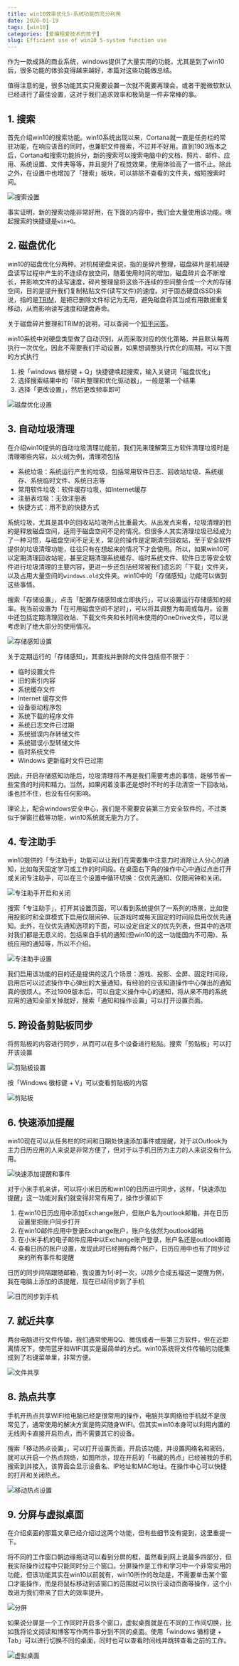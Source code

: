 ```yaml
---
title: win10效率优化5-系统功能的充分利用
date: 2020-01-19
tags: [win10]
categories: [爱编程爱技术的孩子]
slug: Efficient use of win10 5-system function use 
---
```


作为一款成熟的商业系统，windows提供了大量实用的功能，尤其是到了win10后，很多功能的体验变得越来越好，本篇对这些功能做总结。

值得注意的是，很多功能其实只需要设置一次就不需要再理会，或者干脆微软默认已经进行了最佳设置，这对于我们追求效率和极简是一件非常棒的事。

## 1. 搜索

首先介绍win10的搜索功能。win10系统出现以来，Cortana就一直是任务栏的常驻功能，在响应语音的同时，也兼职文件搜索，不过并不好用。直到1903版本之后，Cortana和搜索功能拆分，新的搜索可以搜索电脑中的文档、照片、邮件、应用、系统设置、文件夹等等，并且提升了视觉效果，使用体验高了一倍不止。除此之外，在设置中也增加了「搜索」板块，可以排除不查看的文件夹，缩短搜索时间。

![搜索设置](https://picped-1301226557.cos.ap-beijing.myqcloud.com/BC_20200119_72674857-e8a7ee80-3ab6-11ea-8d57-c894d10e491b.png)

事实证明，新的搜索功能非常好用，在下面的内容中，我们会大量使用该功能。唤起搜索的快捷键是`win+Q`。

## 2. 磁盘优化

win10的磁盘优化分两种。对机械硬盘来说，指的是碎片整理，磁盘碎片是机械硬盘读写过程中产生的不连续存放空间，随着使用时间的增加，磁盘碎片会不断增长，并影响文件的读写速度，碎片整理是将这些不连续的空间整合成一个大的存储空间，目的是提升我们复制粘贴文件(读写文件)的速度。对于固态硬盘(SSD)来说，指的是[TRIM](https://www.ithome.com/html/win10/206428.htm)，是把已删除文件标记为无用，避免磁盘将其当成有用数据重复移动，从而影响读写速度和硬盘寿命。

关于磁盘碎片整理和TRIM的说明，可以查阅一个[知乎问答](https://www.zhihu.com/question/21554450)。

win10系统中对硬盘类型做了自动识别，从而采取对应的优化策略，并且默认每周执行一次优化，因此不需要我们手动设置，如果想调整执行优化的周期，可以下面的方式执行

1. 按「windows 徽标键 + Q」快捷键唤起搜索，输入关键词「磁盘优化」
2. 选择搜索结果中的「碎片整理和优化驱动器」，一般是第一个结果
3. 选择「更改设置」，然后更改频率即可

![磁盘优化设置](https://picped-1301226557.cos.ap-beijing.myqcloud.com/BC_20200119_72674862-f5c4dd80-3ab6-11ea-8dea-c31eafabf004.png)

## 3. 自动垃圾清理

在介绍win10提供的自动垃圾清理功能前，我们先来理解第三方软件清理垃圾时是清理哪些内容，以火绒为例，清理项包括

- 系统垃圾：系统运行产生的垃圾，包括常用软件日志、回收站垃圾、系统缓存、系统临时文件、系统日志等
- 常用软件垃圾：软件缓存垃圾，如Internet缓存
- 注册表垃圾：无效注册表
- 快捷方式：用不到的快捷方式

系统垃圾，尤其是其中的回收站垃圾所占比重最大。从出发点来看，垃圾清理的目的是释放磁盘空间，适用于磁盘空间不足的情况。但很多人其实清理垃圾已经成为了一种习惯，与磁盘空间不足无关，常见的操作是定期清空回收站，至于安全软件提供的垃圾清理功能，往往只有在想起来的情况下才会使用。所以，如果win10可以定期清理回收站呢，甚至定期清理系统缓存、临时系统文件、软件日志等安全软件进行垃圾清理的主要内容，更进一步还包括经常被我们遗忘的「下载」文件夹，以及占用大量空间的`windows.old`文件夹。win10中的「存储感知」功能可以做到这些事情。

搜索「存储设置」，点击「配置存储感知或立即执行」，可以设置运行存储感知的频率。我当前设置为「在可用磁盘空间不足时」，可以将其调整为每周或每月。设置中还包括定期清理回收站、下载文件夹和长时间未使用的OneDrive文件，可以说考虑到了绝大部分的使用情况。

![存储感知设置](https://picped-1301226557.cos.ap-beijing.myqcloud.com/BC_20200119_72674868-ff4e4580-3ab6-11ea-911c-acd00dbeeb55.png)

关于定期运行的「存储感知」，其查找并删除的文件包括但不限于：

- 临时设置文件
- 旧的索引内容
- 系统缓存文件
- Internet 缓存文件
- 设备驱动程序包
- 系统下载的程序文件
- 系统日志文件已过期
- 系统错误内存转储文件
- 系统错误小型转储文件
- 临时系统文件
- Windows 更新临时文件已过期

因此，开启存储感知功能后，垃圾清理将不再是我们需要考虑的事情，能够节省一些宝贵的时间和精力。当然，如果闲着没事还是想时不时的手动清空一下回收站，谁也拦不住，也没有任何影响。

理论上，配合windows安全中心，我们是不需要安装第三方安全软件的，不过类似于弹窗拦截等功能，win10系统就无能为力了。

## 4. 专注助手

win10提供的「专注助手」功能可以让我们在需要集中注意力时消除让人分心的通知，比如每天固定学习或工作的时间段。在桌面右下角的操作中心中通过点击打开或关闭专注助手，可以在三个设置中循环切换：仅优先通知、仅限闹钟和关闭。

![专注助手开启和关闭](https://picped-1301226557.cos.ap-beijing.myqcloud.com/BC_20200119_72674873-09704400-3ab7-11ea-9811-8973835d68fa.png)

搜索「专注助手」，打开其设置页面，可以看到系统提供了一系列的场景，比如使用投影时和全屏模式下启用仅限闹钟、玩游戏时或每天固定的时间段启用仅优先通知。此外，在仅优先通知选项的下面，可以设定自定义的优先列表，但其中的选项对我们都是无意义的，包括来自手机的通知(但win10的这一功能国内不可用)、系统应用的通知等，所以不介绍。

![专注助手设置](https://picped-1301226557.cos.ap-beijing.myqcloud.com/BC_20200119_72674876-112fe880-3ab7-11ea-8882-d51f7948ad18.png)

我们启用该功能的目的还是提供的这几个场景：游戏、投影、全屏、固定时间段，启用后可以过滤操作中心弹出的大量通知，有经验的应该知道操作中心弹出的通知真的很烦人。不过1909版本后，可以自定义操作中心的通知，将从来不用的系统应用的通知全部关掉就好，搜索「通知和操作设置」可以打开设置页面。

## 5. 跨设备剪贴板同步

将剪贴板的内容进行同步，从而可以在多个设备进行粘贴。搜索「剪贴板」可以打开该设置

![剪贴板设置](https://picped-1301226557.cos.ap-beijing.myqcloud.com/BC_20200119_72674886-1e4cd780-3ab7-11ea-98b9-10b981852306.png)

按「Windows 徽标键 + V」可以查看剪贴板的内容

![剪贴板](https://picped-1301226557.cos.ap-beijing.myqcloud.com/BC_20200119_72674888-27d63f80-3ab7-11ea-85a6-f42bd43728e9.png)

## 6. 快速添加提醒

win10现在可以从任务栏的时间和日期处快速添加事件或提醒，对于以Outlook为主力日历应用的人来说是非常方便了，但对于以手机日历为主力的人来说没有什么用。

![快速添加提醒和事件](https://picped-1301226557.cos.ap-beijing.myqcloud.com/BC_20200119_72674890-31f83e00-3ab7-11ea-9449-38d252324401.png)

对于小米手机来讲，可以将小米日历和win10的日历进行同步，这样，「快速添加提醒」这一功能对我们就变得非常有用了，操作步骤如下

1. 在win10日历应用中添加Exchange账户，但账户名为outlook邮箱，并在日历设置里把账户同步打开
2. 在win10邮件应用中登录Exchange账户，账户名依然为outlook邮箱
3. 在小米手机的电子邮件应用中以Exchange账户登录，账户名还是outlook邮箱
4. 查看日历的账户设置，发现此时已经拥有两个账户，日历应用中也有了同步过来的所有事件和提醒

日历的同步间隔跟随邮箱，我设置为1小时一次，以除夕合成五福这一提醒为例，我在电脑上添加的该提醒，现在已经同步到了手机

![日历同步到手机](https://picped-1301226557.cos.ap-beijing.myqcloud.com/BC_20200119_72674895-3b81a600-3ab7-11ea-81ef-69b147278fb3.jpg)

## 7. 就近共享

两台电脑进行文件传输，我们通常使用QQ、微信或者一些第三方软件，但在近距离情况下，使用蓝牙和WIFI其实是最简单的方式。win10系统将文件传输的功能集成到了右键菜单里，非常方便。

![文件共享](https://picped-1301226557.cos.ap-beijing.myqcloud.com/BC_20200119_72674898-450b0e00-3ab7-11ea-9254-4b3be33e3f4f.png)

## 8. 热点共享

手机开热点共享WIFI给电脑已经是很常用的操作，电脑共享网络给手机就不是很常见了，通常使用的解决方案是购买随身WIFI。但其实win10本身可以利用内置的无线网卡直接开启热点，而不需要其它的设备。

搜索「移动热点设置」，可以打开设置页面，开启该功能，并设置网络名和密码，就可以开启一个热点网络，如图所示，现在开启的「书藏的热点」已经被我的手机搜索到并接入，该界面会显示设备名、IP地址和MAC地址。在操作中心可以快捷的打开和关闭热点。

![移动热点设置](https://picped-1301226557.cos.ap-beijing.myqcloud.com/BC_20200119_72674900-4d634900-3ab7-11ea-9506-11532da8220d.png)

## 9. 分屏与虚拟桌面

在介绍桌面的那篇文章已经介绍过这两个功能，但有些细节没有提到，这里重提一下。

将不同的工作窗口朝边缘拖动可以看到分屏的框，虽然看到网上说最多四部分，但我实际操作过程中只能同时分三个窗口。分屏操作是工作和学习中一个非常实用的功能，但该功能其实在win10以前就有，win10所作的改动是，不需要单击某个窗口才能操作，而是将鼠标移动到该窗口的范围就可以执行滚动页面等操作，这个小改进为我们带来了巨大的效率提升。

![分屏](https://picped-1301226557.cos.ap-beijing.myqcloud.com/BC_20200119_72674909-679d2700-3ab7-11ea-8119-a20443e5f7f9.png)

如果说分屏是一个工作同时开启多个窗口，虚拟桌面就是在不同的工作间切换，比如我将论文阅读和博客写作两件事分到不同的桌面。使用「windows 徽标键 + Tab」可以进行切换不同的桌面，同时也可以查看时间线并跳转查看之前的工作。

![虚拟桌面](https://picped-1301226557.cos.ap-beijing.myqcloud.com/BC_20200119_72674911-7388e900-3ab7-11ea-9e9d-8f65a0115015.png)